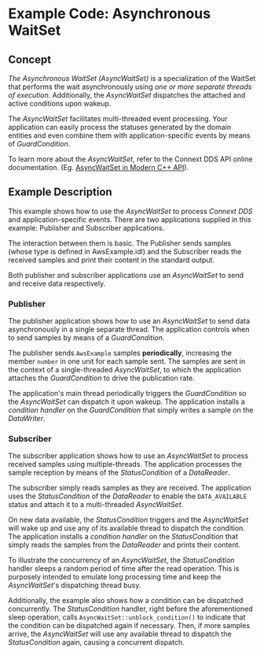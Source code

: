 # Example Code: Asynchronous WaitSet

## Concept

*The Asynchronous WaitSet (AsyncWaitSet)* is a specialization of the WaitSet
that performs the wait asynchronously using *one or more separate threads of
execution*. Additionally, the *AsyncWaitSet* dispatches the attached and active
conditions upon wakeup.

The *AsyncWaitSet* facilitates multi-threaded event processing. Your
application can easily process the statuses generated by the domain entities
and even combine them with application-specific events by means of
*GuardCondition*.

To learn more about the *AsyncWaitSet*, refer to the Connext DDS API
online documentation. (Eg. [AsyncWaitSet in Modern C++ API](https://community.rti.com/static/documentation/connext-dds/current/doc/api/connext_dds/api_cpp2/group__DDSAsyncWaitSetModule.html)).


## Example Description

This example shows how to use the *AsyncWaitSet* to process *Connext DDS* and
application-specific events. There are two applications supplied in this
example: Publisher and Subscriber applications.

The interaction between them is basic. The Publisher sends samples (whose type
is defined in AwsExample.idl) and the Subscriber reads the received samples and
print their content in the standard output.

Both publisher and subscriber applications use an *AsyncWaitSet* to send and
receive data respectively.

### Publisher

The publisher application shows how to use an *AsyncWaitSet* to send data
asynchronously in a single separate thread. The application controls when to
send samples by means of a *GuardCondition*.

The publisher sends `AwsExample` samples **periodically**, increasing the
member  `number` in one unit for each sample sent. The samples are sent in the
context  of a single-threaded *AsyncWaitSet*, to which the application attaches
the  *GuardCondition* to drive the publication rate.

The application's main thread periodically triggers the *GuardCondition* so the
*AsyncWaitSet* can dispatch it upon wakeup. The application installs a
*condition handler* on the *GuardCondition* that simply writes a sample on the
*DataWriter*.


### Subscriber

The subscriber application shows how to use an *AsyncWaitSet* to process
received samples using multiple-threads. The application processes the sample
reception by means of the *StatusCondition* of a *DataReader*.

The subscriber simply reads samples as they are received. The application uses
the *StatusCondition* of the *DataReader* to enable the `DATA_AVAILABLE` status
and attach it to a multi-threaded *AsyncWaitSet*.

On new data available, the *StatusCondition* triggers and the *AsyncWaitSet*
will wake up and use any of its available thread to dispatch the condition.
The application installs a  *condition handler* on the *StatusCondition* that
simply reads the samples from the *DataReader* and prints their content.

To illustrate the concurrency of an *AsyncWaitSet*, the *StatusCondition*
handler sleeps a random period of time after the read operation. This is
purposely intended to emulate long processing time and keep the
*AsyncWaitSet*'s  dispatching thread busy.

Additionally, the example also shows how a condition can be dispatched
concurrently. The *StatusCondition* handler, right before the aforementioned
sleep operation, calls `AsyncWaitSet::unblock_condition()` to indicate that the
condition can be dispatched again if necessary. Then, if more samples arrive,
the *AsyncWaitSet* will use any available thread to dispatch the
*StatusCondition* again, causing a concurrent dispatch.
